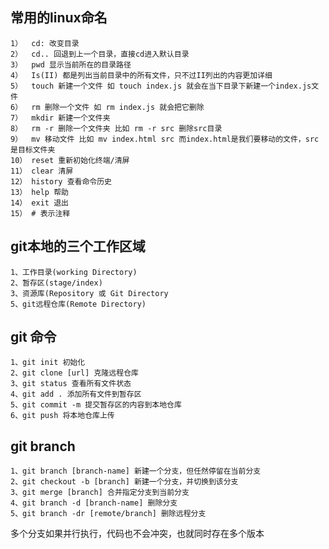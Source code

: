## 常用的linux命名
    1）  cd: 改变目录
    2）  cd.. 回退到上一个目录，直接cd进入默认目录
    3）  pwd 显示当前所在的目录路径
    4）  Is(II) 都是列出当前目录中的所有文件，只不过II列出的内容更加详细
    5）  touch 新建一个文件 如 touch index.js 就会在当下目录下新建一个index.js文件
    6）  rm 删除一个文件 如 rm index.js 就会把它删除
    7）  mkdir 新建一个文件夹
    8）  rm -r 删除一个文件夹 比如 rm -r src 删除src目录
    9）  mv 移动文件 比如 mv index.html src 而index.html是我们要移动的文件，src是目标文件夹
    10） reset 重新初始化终端/清屏
    11） clear 清屏
    12） history 查看命令历史
    13） help 帮助
    14） exit 退出
    15） # 表示注释

## git本地的三个工作区域
    1、工作目录(working Directory)
    2、暂存区(stage/index)
    3、资源库(Repository 或 Git Directory
    5、git远程仓库(Remote Directory)

## git 命令
    1、git init 初始化
    2、git clone [url] 克隆远程仓库
    3、git status 查看所有文件状态
    4、git add . 添加所有文件到暂存区
    5、git commit -m 提交暂存区的内容到本地仓库
    6、git push 将本地仓库上传

## git branch
    1、git branch [branch-name] 新建一个分支，但任然停留在当前分支
    2、git checkout -b [branch] 新建一个分支，并切换到该分支
    3、git merge [branch] 合并指定分支到当前分支
    4、git branch -d [branch-name] 删除分支
    5、git branch -dr [remote/branch] 删除远程分支
多个分支如果并行执行，代码也不会冲突，也就同时存在多个版本